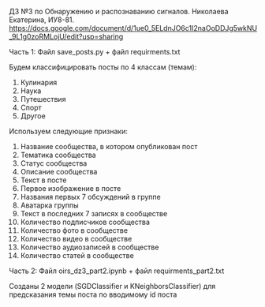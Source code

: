 ДЗ №3 по Обнаружению и распознаванию сигналов. 
Николаева Екатерина, ИУ8-81.
https://docs.google.com/document/d/1ue0_5ELdnJO6c1I2naOoDDJg5wkNU_9L1g0zoRMLojU/edit?usp=sharing

Часть 1:
Файл save_posts.py + файл requirments.txt


Будем классифицировать посты по 4 классам (темам):
1) Кулинария
2) Наука
3) Путешествия
4) Спорт
5) Другое

Используем следующие признаки:
1) Название сообщества, в котором опубликован пост
2) Тематика сообщества
3) Статус сообщества
4) Описание сообщества
5) Текст в посте
6) Первое изображение в посте
7) Названия первых 7 обсуждений в группе
8) Аватарка группы
9) Текст в последних 7 записях в сообществе
10) Количество подписчиков сообщества
11) Количество фото в сообществе
12) Количество видео в сообществе
13) Количество аудиозаписей в сообществе
14) Количество статей в сообществе


Часть 2:
Файл oirs_dz3_part2.ipynb + файл requirments_part2.txt

Созданы 2 модели (SGDClassifier и KNeighborsClassifier) для предсказания темы поста по вводимому id поста
